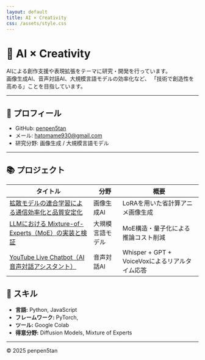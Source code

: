 ```yaml
---
layout: default
title: AI × Creativity
css: /assets/style.css
---
```



# 🎨 AI × Creativity  
AIによる創作支援や表現拡張をテーマに研究・開発を行っています。  
画像生成AI、音声対話AI、大規模言語モデルの効率化など、
「技術で創造性を高める」ことを目指しています。

---

## 🧠 プロフィール
- GitHub: [penpen5tan](https://penpenpe5tan.github.io/)
- メール: hatomame930@gmail.com  
- 研究分野: 画像生成 / 大規模言語モデル


---

## 📚 プロジェクト

| タイトル | 分野 | 概要 |
|-----------|--------|--------|
| [拡散モデルの連合学習による通信効率化と品質安定化](projects/diffusion.md) | 画像生成AI | LoRAを用いた省計算アニメ画像生成 |
| [LLMにおける Mixture-of-Experts（MoE）の実装と検証](projects/moe.md) | 大規模言語モデル | MoE構造・量子化による推論コスト削減 |
| [YouTube Live Chatbot（AI音声対話アシスタント）](projects/voicebot.md) | 音声対話AI | Whisper + GPT + VoiceVoxによるリアルタイム応答 |


## 🧩 スキル
- **言語:** Python, JavaScript
- **フレームワーク:** PyTorch,  
- **ツール:** Google Colab
- **得意分野:** Diffusion Models, Mixture of Experts

---

© 2025 penpen5tan
